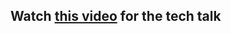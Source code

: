 ## Watch [this video](https://www.youtube.com/watch?v=8tyugoKRmW4&feature=youtu.be) for the tech talk
